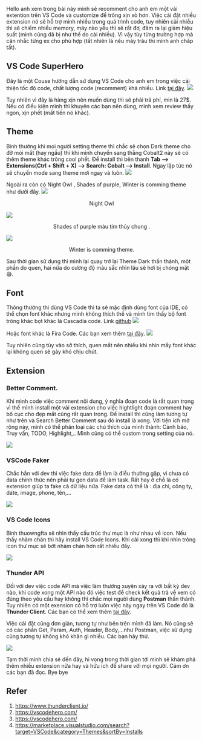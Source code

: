Hello anh xem trong bài này mình sẽ recomment cho anh em một vài extention trên VS Code và customize để trông xịn xò hơn. Việc cài đặt nhiều extension nó sẽ hỗ trợ mình nhiều trong quá trình code, tuy nhiên cài nhiều thì sẽ chiếm nhiều memory, máy nào yếu thì sẽ rất đơ, đâm ra lại giảm hiệu suất (mình cũng đã bị như thế do cài nhiều). Vì vậy tùy từng trường hợp mà cân nhắc từng ex cho phù hợp (tất nhiên là nếu máy trâu thì mình anh chấp tất).

## VS Code SuperHero

Đây là một Couse hướng dẫn sử dụng VS Code cho anh em trong việc cải thiện tốc độ code, chất lượng code (recomment) khá nhiều. Link [tại đây](https://vscodehero.com/). ![](https://images.viblo.asia/d777c999-81f8-4bbd-8019-bd051336f0a5.PNG)

Tuy nhiên vì đây là hàng xịn nên muốn dùng thì sẽ phải trả phí, min là 27$. Nếu có điều kiện mình thì khuyên các bạn nên dùng, mình xem review thấy ngon, xịn phết (mất tiền nó khác).

## Theme

Bình thường khi mọi người setting theme thì chắc sẽ chọn Dark theme cho đỡ mỏi mắt (hay ngầu) thì khi mình chuyển sang thằng Cobalt2 này sẽ có thêm theme khác trông cool phết. Để install thì bên thanh **Tab --> Extensions(Ctrl + Shift + X) --> Search: Cobalt --> Install**. Ngay lập tức nó sẽ chuyển mode sang theme mơi ngay và luôn. ![](https://images.viblo.asia/1e3fcf7e-5b69-4c74-b44b-95e885890917.PNG)

Ngoài ra còn có Night Owl , Shades of purple, Winter is comming theme như dưới đây. ![](https://images.viblo.asia/e67db465-e9e2-4719-87d0-5e765c84414f.PNG)

<div align="center">

 Night Owl
</div>


![](https://images.viblo.asia/adfea7e5-3631-4616-8ad4-c50d0a1e0504.PNG)


<div align="center">
    
Shades of purple màu tím thủy chung .
</div>

![](https://images.viblo.asia/fcb21db3-d442-4c0f-9da9-58aff6c32b2a.PNG)


<div align="center">

  Winter is comming theme.
</div>


Sau thời gian sử dụng thì mình lại quay trở lại Theme Dark thần thánh, một phần do quen, hai nữa do cường độ màu sắc nhìn lâu sẽ hơi bị chóng mặt :sweat_smile:.

## Font

Thông thường thi dùng VS Code thì ta sẽ mặc định dùng font của IDE, có thể chọn font khác nhưng mình không thích thế và mình tìm thấy bộ font trông khác bọt khác là Cascadia code. Link [github](https://github.com/microsoft/cascadia-code) ![](https://images.viblo.asia/3fcbc64c-5788-43f1-a7a7-90807ff21504.PNG)

Hoặc font khác là Fira Code. Các bạn xem thêm [tại đây](https://github.com/tonsky/FiraCode). ![](https://images.viblo.asia/e74ba101-00fa-4472-bbe7-6cb745d4afe6.PNG)

Tuy nhiên cũng tùy vào sở thích, quen mắt nên nhiều khi nhìn mấy font khác lại không quen sẽ gây khó chịu chút.

## Extension

### Better Comment.

Khi mình code việc comment nội dung, ý nghĩa đoạn code là rất quan trọng vì thế mình install một vài extension cho việc hightlight đoạn comment hay bố cục cho đẹp mắt cũng rất quan trọng. Để install thì cũng làm tương tự như trên và Search Better Comment sau đó install là xong. Với tiện ích mở rộng này, mình có thể phân loại các chú thích của mình thành: Cảnh báo, Truy vấn, TODO, Highlight,.. Mình cũng có thể custom trong setting của nó.

![](https://images.viblo.asia/7aa8652d-3ea2-4624-81d3-3552a45c597a.png)

### VSCode Faker

Chắc hẳn với dev thì việc fake data để làm là điều thường gặp, vì chưa có data chính thức nên phải tự gen data để làm task. Rất hay ở chỗ là có extension giúp ta fake cả dữ liệu nữa. Fake data có thể là : địa chỉ, công ty, date, image, phone, tên,...

![](https://images.viblo.asia/64088bc8-0617-4cec-bff2-31a526f7a8d9.PNG)

### VS Code Icons

Bình thuowngfta sẽ nhìn thấy cấu trúc thư mục là như nhau về icon. Nếu thấy nhàm chán thì hãy install VS Code Icons. Khi cài xong thì khi nhìn trông icon thư mục sẽ bớt nhàm chán hơn rất nhiều đấy.

![](https://images.viblo.asia/644acd95-252c-4e2d-95ff-91727e89a5f7.PNG)

### Thunder API

Đối với dev việc code API mà việc làm thường xuyên xảy ra với bất kỳ dev nào, khi code xong một API nào đó việc test để check kết quả trả về xem có đúng theo yêu cầu hay không thì chắc mọi người dùng **Postman** thần thánh. Tuy nhiên có một exension có hỗ trợ luôn việc này ngay trên VS Code đó là **Thunder Client**. Các bạn có thể xem thêm [tại đây](https://www.thunderclient.io/).

Việc cài đặt cũng đơn giản, tương tự như bên trên mình đã làm. Nó cũng sẽ có các phần Get, Param, Auth, Header, Body,...như Postman, việc sử dụng cũng tương tự không khó khăn gì nhiều. Các bạn hãy thử.

![](https://images.viblo.asia/93579582-1107-4740-baa4-a32b66959459.png)

Tạm thời mình chia sẻ đến đây, hi vọng trong thời gian tới mình sẽ khám phá thêm nhiều extension nữa hay và hữu ích để share với mọi người. Cảm ơn các bạn đã đọc. Bye bye

## Refer
1. https://www.thunderclient.io/
2. https://vscodehero.com/
3. https://vscodehero.com/
4. https://marketplace.visualstudio.com/search?target=VSCode&category=Themes&sortBy=Installs